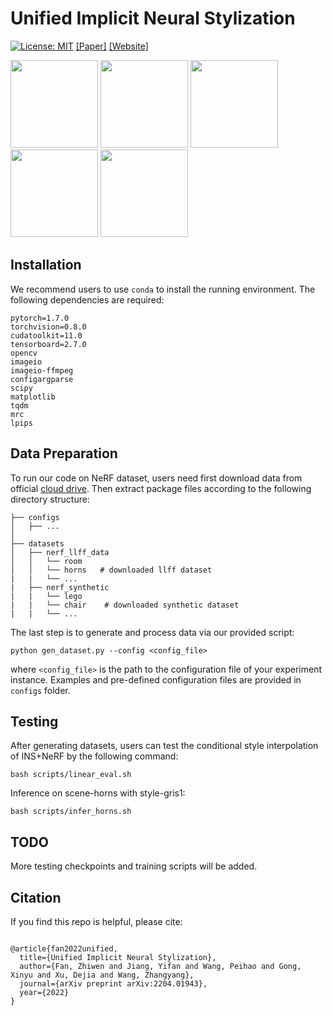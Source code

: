 # Unified Implicit Neural Stylization
[![License: MIT](https://img.shields.io/badge/License-MIT-green.svg)](https://opensource.org/licenses/MIT)
[[Paper]](https://arxiv.org/abs/2204.01943) [[Website]](https://zhiwenfan.github.io/INS/)

<div>
<img src="https://raw.githubusercontent.com/zhiwenfan/INS/main/INS/ours_lego_inter.gif" height="140"/>
<img src="https://raw.githubusercontent.com/zhiwenfan/INS/main/INS/ours_lego_the_scream.gif" height="140"/>
<img src="https://raw.githubusercontent.com/zhiwenfan/INS/main/INS/ours_mic_starrynight.gif" height="140"/>
<img src="https://raw.githubusercontent.com/zhiwenfan/INS/main/INS/ours_room.gif" height="140"/>
<img src="https://raw.githubusercontent.com/zhiwenfan/INS/main/INS/ours_horns_gris1.gif" height="140"/>
</div>

## Installation

We recommend users to use `conda` to install the running environment. The following dependencies are required:
```
pytorch=1.7.0
torchvision=0.8.0
cudatoolkit=11.0
tensorboard=2.7.0
opencv
imageio
imageio-ffmpeg
configargparse
scipy
matplotlib
tqdm
mrc
lpips
```

## Data Preparation

To run our code on NeRF dataset, users need first download data from official [cloud drive](https://drive.google.com/drive/folders/128yBriW1IG_3NJ5Rp7APSTZsJqdJdfc1). Then extract package files according to the following directory structure:

```
├── configs
│   ├── ...
│
├── datasets
│   ├── nerf_llff_data
│   │   └── room
│   │   └── horns   # downloaded llff dataset
|   |   └── ...
|   ├── nerf_synthetic
|   |   └── lego
|   |   └── chair    # downloaded synthetic dataset
|   |   └── ...
```
The last step is to generate and process data via our provided script:
```
python gen_dataset.py --config <config_file>
```
where `<config_file>` is the path to the configuration file of your experiment instance. Examples and pre-defined configuration files are provided in `configs` folder.

## Testing

After generating datasets, users can test the conditional style interpolation of INS+NeRF by the following command:
```
bash scripts/linear_eval.sh
```
Inference on scene-horns with style-gris1:
```
bash scripts/infer_horns.sh
```
## TODO

More testing checkpoints and training scripts will be added.

## Citation

If you find this repo is helpful, please cite:

```

@article{fan2022unified,
  title={Unified Implicit Neural Stylization},
  author={Fan, Zhiwen and Jiang, Yifan and Wang, Peihao and Gong, Xinyu and Xu, Dejia and Wang, Zhangyang},
  journal={arXiv preprint arXiv:2204.01943},
  year={2022}
}

```
